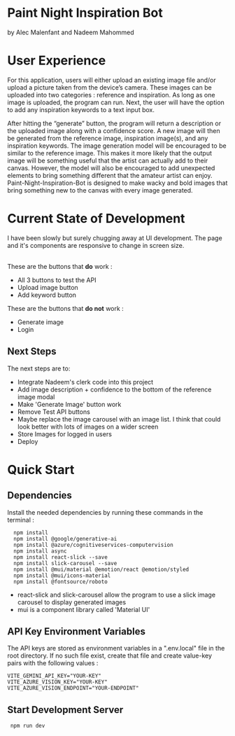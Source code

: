 # Paint Night Inspiration Bot

by Alec Malenfant
and Nadeem Mahommed

# User Experience

For this application, users will either upload an existing image file and/or upload a picture taken from the device’s camera. These images can be uploaded into two categories : reference and inspiration. As long as one image is uploaded, the program can run. Next, the user will have the option to add any inspiration keywords to a text input box.

After hitting the “generate” button, the program will return a description or the uploaded image along with a confidence score. A new image will then be generated from the reference image, inspiration image(s), and any inspiration keywords. The image generation model will be encouraged to be similar to the reference image. This makes it more likely that the output image will be something useful that the artist can actually add to their canvas. However, the model will also be encouraged to add unexpected elements to bring something different that the amateur artist can enjoy. Paint-Night-Inspiration-Bot is designed to make wacky and bold images that bring something new to the canvas with every image generated.

# Current State of Development

I have been slowly but surely chugging away at UI development. The page and it's components are responsive to change in screen size.

<br/>These are the buttons that **do** work :

- All 3 buttons to test the API
- Upload image button
- Add keyword button

These are the buttons that **do not** work :

- Generate image
- Login

## Next Steps

The next steps are to:

- Integrate Nadeem's clerk code into this project
- Add image description + confidence to the bottom of the reference image modal
- Make 'Generate Image' button work
- Remove Test API buttons
- Maybe replace the image carousel with an image list. I think that could look better with lots of images on a wider screen
- Store Images for logged in users
- Deploy

# Quick Start

## Dependencies

Install the needed dependencies by running these commands in the terminal :

```
  npm install
  npm install @google/generative-ai
  npm install @azure/cognitiveservices-computervision
  npm install async
  npm install react-slick --save
  npm install slick-carousel --save
  npm install @mui/material @emotion/react @emotion/styled
  npm install @mui/icons-material
  npm install @fontsource/roboto
```

- react-slick and slick-carousel allow the program to use a slick image carousel to display generated images
- mui is a component library called 'Material UI'

## API Key Environment Variables

The API keys are stored as environment variables in a ".env.local" file in the root directory.
If no such file exist, create that file and create value-key pairs with the following values :

```
VITE_GEMINI_API_KEY="YOUR-KEY"
VITE_AZURE_VISION_KEY="YOUR-KEY"
VITE_AZURE_VISION_ENDPOINT="YOUR-ENDPOINT"
```

## Start Development Server

```
 npm run dev
```
